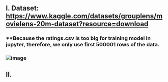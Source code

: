 ## I. Dataset: https://www.kaggle.com/datasets/grouplens/movielens-20m-dataset?resource=download
### **Because the ratings.csv is too big for training model in jupyter, therefore, we only use first 500001 rows of the data.

### ![image](https://github.com/dino-3007/Data-Science/assets/109076114/d976d05d-b1c5-4e13-9d05-5184d96ce470)

## II.
